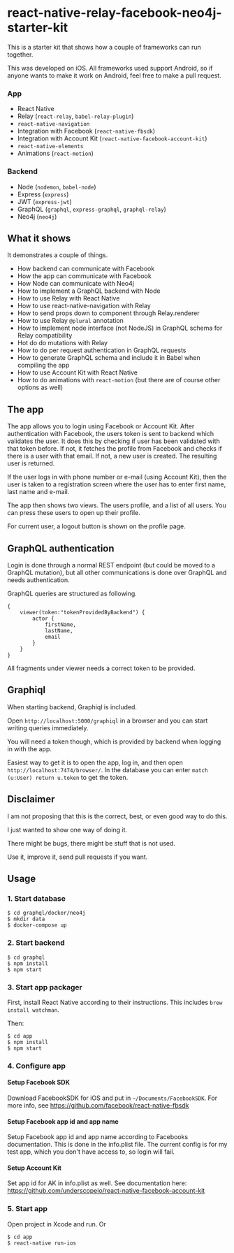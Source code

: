 # react-native-relay-facebook-neo4j-starter-kit

This is a starter kit that shows how a couple of frameworks can run together.

This was developed on iOS. 
All frameworks used support Android, so if anyone wants to make it work on Android, feel free to make a pull request.

### App
* React Native
* Relay (`react-relay`, `babel-relay-plugin`)
* `react-native-navigation`
* Integration with Facebook (`react-native-fbsdk`)
* Integration with Account Kit (`react-native-facebook-account-kit`)
* `react-native-elements`
* Animations (`react-motion`)

### Backend
* Node (`nodemon`, `babel-node`)
* Express (`express`)
* JWT (`express-jwt`)
* GraphQL (`graphql`, `express-graphql`, `graphql-relay`)
* Neo4j (`neo4j`)

## What it shows

It demonstrates a couple of things.

* How backend can communicate with Facebook
* How the app can communicate with Facebook
* How Node can communicate with Neo4j
* How to implement a GraphQL backend with Node
* How to use Relay with React Native
* How to use react-native-navigation with Relay
* How to send props down to component through Relay.renderer
* How to use Relay `@plural` annotation
* How to implement node interface (not NodeJS) in GraphQL schema for Relay compatibility
* Hot do do mutations with Relay
* How to do per request authentication in GraphQL requests
* How to generate GraphQL schema and include it in Babel when compiling the app
* How to use Account Kit with React Native
* How to do animations with `react-motion` (but there are of course other options as well)

## The app

The app allows you to login using Facebook or Account Kit.
After authentication with Facebook, the users token is sent to backend which
validates the user.
It does this by checking if user has been validated with that token before.
If not, it fetches the profile from Facebook and checks if there is a user with that email.
If not, a new user is created.
The resulting user is returned.

If the user logs in with phone number or e-mail (using Account Kit), then the user is taken to a registration
screen where the user has to enter first name, last name and e-mail.

The app then shows two views. The users profile, and a list of all users.
You can press these users to open up their profile.

For current user, a logout button is shown on the profile page.

## GraphQL authentication

Login is done through a normal REST endpoint (but could be moved to a GraphQL mutation),
but all other communications is done over GraphQL and needs authentication.

GraphQL queries are structured as following.

```
{
    viewer(token:"tokenProvidedByBackend") {
        actor {
            firstName,
            lastName,
            email
        }
    }
}
```

All fragments under viewer needs a correct token to be provided.

## Graphiql

When starting backend, Graphiql is included.

Open `http://localhost:5000/graphiql` in a browser and you can start writing queries immediately.

You will need a token though, which is provided by backend when logging in with the app.

Easiest way to get it is to open the app, log in, and then open `http://localhost:7474/browser/`.
In the database you can enter `match (u:User) return u.token` to get the token.


## Disclaimer

I am not proposing that this is the correct, best, or even good way to do this.

I just wanted to show one way of doing it.

There might be bugs, there might be stuff that is not used.

Use it, improve it, send pull requests if you want.

## Usage ##

### 1. Start database

```
$ cd graphql/docker/neo4j
$ mkdir data
$ docker-compose up
```

### 2. Start backend

```
$ cd graphql
$ npm install
$ npm start
```
### 3. Start app packager

First, install React Native according to their instructions.
This includes `brew install watchman`.

Then:
```
$ cd app
$ npm install
$ npm start
```

### 4. Configure app

#### Setup Facebook SDK

Download FacebookSDK for iOS and put in `~/Documents/FacebookSDK`.
For more info, see https://github.com/facebook/react-native-fbsdk

#### Setup Facebook app id and app name

Setup Facebook app id and app name according to Facebooks documentation.
This is done in the info.plist file.
The current config is for my test app, which you don't have access to, so login will fail.

#### Setup Account Kit

Set app id for AK in info.plist as well.
See documentation here: https://github.com/underscopeio/react-native-facebook-account-kit

### 5. Start app

Open project in Xcode and run.
Or
```
$ cd app
$ react-native run-ios
```

